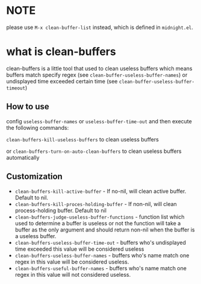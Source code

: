 # NOTE

please use `M-x clean-buffer-list` instead, which is defined in `midnight.el`.

# what is clean-buffers

clean-buffers is a little tool that used to clean useless buffers which means
buffers match specify regex (see `clean-buffer-useless-buffer-names`) or
undisplayed time exceeded certain time (see `clean-buffer-useless-buffer-timeout`)

## How to use

config `useless-buffer-names` or `useless-buffer-time-out` and then execute the
following commands:

`clean-buffers-kill-useless-buffers` to clean useless buffers

or `clean-buffers-turn-on-auto-clean-buffers` to clean useless buffers automatically

## Customization

- `clean-buffers-kill-active-buffer` - If no-nil, will clean active buffer. Default to nil.
- `clean-buffers-kill-proces-holding-buffer` - If non-nil, will clean process-holding buffer. Default to nil
- `clean-buffers-judge-useless-buffer-functions` - function list which used to determine a buffer is useless or not
the function will take a buffer as the only argument and should return non-nil when the buffer is a useless buffer.
- `clean-buffers-useless-buffer-time-out` - buffers who's undisplayed time exceeded this value will be considered useless
- `clean-buffers-useless-buffer-names` - buffers who's name match one regex in this value will be considered useless.
- `clean-buffers-useful-buffer-names` - buffers who's name match one regex in this value will not considered useless.
